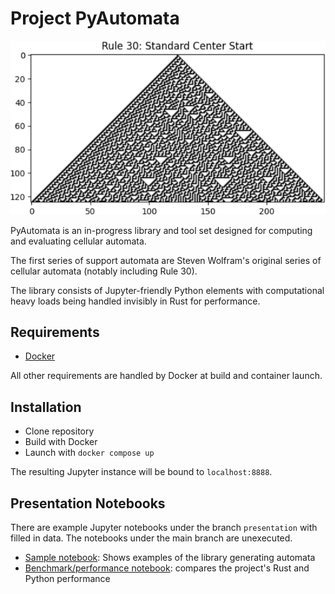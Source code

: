 # Project PyAutomata

<p align="center">
  <img src="https://github.com/Michael-C-Buckley/pyautomata/blob/master/resources/rule30-250.png" alt="Wolfram Rule 30" />
</p>

PyAutomata is an in-progress library and tool set designed for computing and evaluating cellular automata.

The first series of support automata are Steven Wolfram's original series of cellular automata (notably including Rule 30).

The library consists of Jupyter-friendly Python elements with computational heavy loads being handled invisibly in Rust for performance.

## Requirements

* [Docker](https://docs.docker.com/engine/install/)

All other requirements are handled by Docker at build and container launch.

## Installation

* Clone repository
* Build with Docker
* Launch with `docker compose up`

The resulting Jupyter instance will be bound to `localhost:8888`.

## Presentation Notebooks

There are example Jupyter notebooks under the branch `presentation` with filled in data.  The notebooks under the main branch are unexecuted.

* [Sample notebook](https://github.com/Michael-C-Buckley/pyautomata/blob/presentation/notebooks/sample.ipynb): Shows examples of the library generating automata
* [Benchmark/performance notebook](https://github.com/Michael-C-Buckley/pyautomata/blob/presentation/notebooks/perfomance.ipynb): compares the project's Rust and Python performance